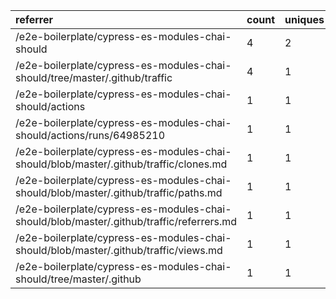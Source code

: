 | referrer                                                                                 | count | uniques |
| :--------------------------------------------------------------------------------------- | :---- | :------ |
| /e2e-boilerplate/cypress-es-modules-chai-should                                          | 4     | 2       |
| /e2e-boilerplate/cypress-es-modules-chai-should/tree/master/.github/traffic              | 4     | 1       |
| /e2e-boilerplate/cypress-es-modules-chai-should/actions                                  | 1     | 1       |
| /e2e-boilerplate/cypress-es-modules-chai-should/actions/runs/64985210                    | 1     | 1       |
| /e2e-boilerplate/cypress-es-modules-chai-should/blob/master/.github/traffic/clones.md    | 1     | 1       |
| /e2e-boilerplate/cypress-es-modules-chai-should/blob/master/.github/traffic/paths.md     | 1     | 1       |
| /e2e-boilerplate/cypress-es-modules-chai-should/blob/master/.github/traffic/referrers.md | 1     | 1       |
| /e2e-boilerplate/cypress-es-modules-chai-should/blob/master/.github/traffic/views.md     | 1     | 1       |
| /e2e-boilerplate/cypress-es-modules-chai-should/tree/master/.github                      | 1     | 1       |
